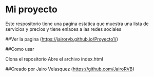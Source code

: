 # Mi proyecto

Este respositorio tiene una pagina estatica que muestra una lista de servicios y precios y tiene enlaces a las redes sociales

##Ver la pagina (https://jairorvb.github.io/Proyecto1/)

##Como usar

Clona el repositorio
Abre el archivo index.html


##Creado por 
Jairo Velasquez  (https://github.com/JairoRVB)
